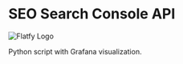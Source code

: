# SEO Search Console API

![Flatfy Logo](https://raw.githubusercontent.com/m0r9un/seo-search-console-api/master/logo%402x.png)

Python script with Grafana visualization.

